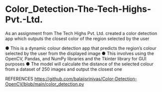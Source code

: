 # Color_Detection-The-Tech-Highs-Pvt.-Ltd.
As an assignment from The Tech Highs Pvt. Ltd. created a color detection app which outputs the closest color of the region selected by the user

●	This is a dynamic colour detection app that predicts the region’s colour selected by the user from the displayed image
●	This involves using the OpenCV, Pandas, and NumPy libraries and the Tkinter library for GUI purposes
●	The model will calculate the distance of the selected colour from a dataset of 250 images and output the closest one

REFERENCES
https://github.com/balajisrinivas/Color-Detection-OpenCV/blob/main/color_detection.py

